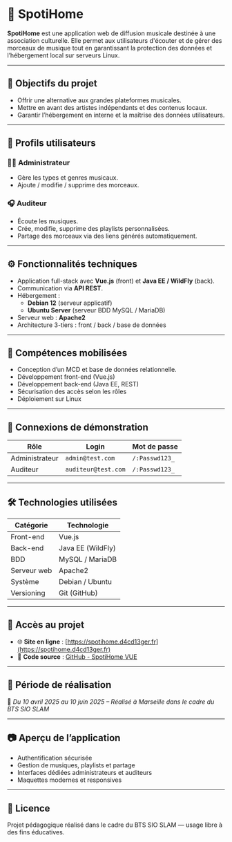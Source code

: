 # 🎵 SpotiHome

**SpotiHome** est une application web de diffusion musicale destinée à une association culturelle. Elle permet aux utilisateurs d'écouter et de gérer des morceaux de musique tout en garantissant la protection des données et l’hébergement local sur serveurs Linux.

---

## 📌 Objectifs du projet

- Offrir une alternative aux grandes plateformes musicales.
- Mettre en avant des artistes indépendants et des contenus locaux.
- Garantir l’hébergement en interne et la maîtrise des données utilisateurs.

---

## 👥 Profils utilisateurs

### 👨‍💼 Administrateur
- Gère les types et genres musicaux.
- Ajoute / modifie / supprime des morceaux.

### 🎧 Auditeur
- Écoute les musiques.
- Crée, modifie, supprime des playlists personnalisées.
- Partage des morceaux via des liens générés automatiquement.

---

## ⚙️ Fonctionnalités techniques

- Application full-stack avec **Vue.js** (front) et **Java EE / WildFly** (back).
- Communication via **API REST**.
- Hébergement :
  - **Debian 12** (serveur applicatif)
  - **Ubuntu Server** (serveur BDD MySQL / MariaDB)
- Serveur web : **Apache2**
- Architecture 3-tiers : front / back / base de données

---

## 🧠 Compétences mobilisées

- Conception d’un MCD et base de données relationnelle.
- Développement front-end (Vue.js)
- Développement back-end (Java EE, REST)
- Sécurisation des accès selon les rôles
- Déploiement sur Linux

---

## 🔐 Connexions de démonstration

| Rôle         | Login                | Mot de passe      |
|--------------|----------------------|-------------------|
| Administrateur | `admin@test.com`     | `/:Passwd123_`     |
| Auditeur       | `auditeur@test.com`  | `/:Passwd123_`     |

---

## 🛠️ Technologies utilisées

| Catégorie             | Technologie         |
|-----------------------|---------------------|
| Front-end             | Vue.js              |
| Back-end              | Java EE (WildFly)   |
| BDD                   | MySQL / MariaDB     |
| Serveur web           | Apache2             |
| Système               | Debian / Ubuntu     |
| Versioning            | Git (GitHub)        |

---

## 🧩 Accès au projet

- 🌐 **Site en ligne** : [https://spotihome.d4cd13ger.fr](https://spotihome.d4cd13ger.fr)
- 📁 **Code source** : [GitHub - SpotiHome VUE](https://github.com/Zacharie-Julien/SpotiHome-VUE)

---

## 📅 Période de réalisation
📍 *Du 10 avril 2025 au 10 juin 2025 – Réalisé à Marseille dans le cadre du BTS SIO SLAM*

---

## 📷 Aperçu de l’application
- Authentification sécurisée
- Gestion de musiques, playlists et partage
- Interfaces dédiées administrateurs et auditeurs
- Maquettes modernes et responsives

---

## 📄 Licence
Projet pédagogique réalisé dans le cadre du BTS SIO SLAM — usage libre à des fins éducatives.
